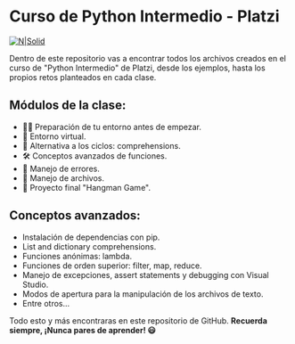 # Curso de Python Intermedio - Platzi
[![N|Solid](https://static.platzi.com/media/achievements/badge-intermedio-de-python-d0d16518-5edd-450a-b2a9-0710bded1494.png)](https://bit.ly/3uajWmO)

Dentro de este repositorio vas a encontrar todos los archivos creados en el curso de "Python Intermedio" de Platzi, desde los ejemplos, hasta los propios retos planteados en cada clase.
## Módulos de la clase:

- 💪🏼 Preparación de tu entorno antes de empezar.
- 📁 Entorno virtual.
- 🔄 Alternativa a los ciclos: comprehensions.
- 🛠️ Conceptos avanzados de funciones.
- 🔬 Manejo de errores.
- 📜 Manejo de archivos.
- 👾 Proyecto final "Hangman Game".

## Conceptos avanzados:

- Instalación de dependencias con pip.
- List and dictionary comprehensions.
- Funciones anónimas: lambda.
- Funciones de orden superior: filter, map, reduce.
- Manejo de excepciones, assert statements y debugging con Visual Studio.
- Modos de apertura para la manipulación de los archivos de texto.
- Entre otros...

Todo esto y más encontraras en este repositorio de GitHub.
**Recuerda siempre, ¡Nunca pares de aprender! 😃**
